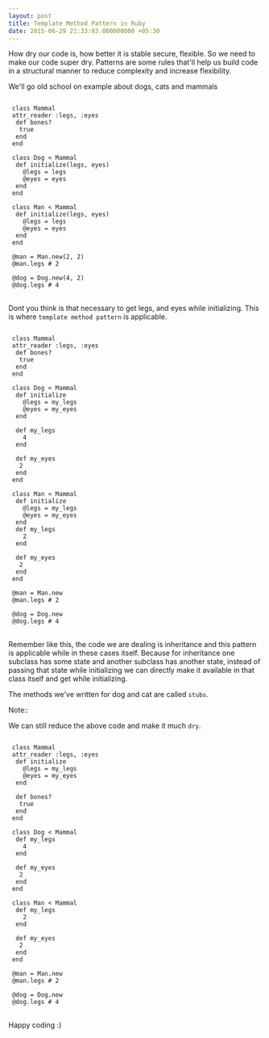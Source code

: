 ```yaml
---
layout: post
title: Template Method Pattern in Ruby
date: 2015-06-29 21:33:03.000000000 +05:30
---
```

How dry our code is, how better it is stable secure, flexible. So we need to make our code super dry. Patterns are some rules that'll help us build code in a structural manner to reduce complexity and increase flexibility.

We'll go old school on example about dogs, cats and mammals

<pre>
<code class='language-ruby'>
 class Mammal 
 attr_reader :legs, :eyes
  def bones?
   true
  end
 end

 class Dog < Mammal
  def initialize(legs, eyes)
    @legs = legs
    @eyes = eyes
  end
 end

 class Man < Mammal
  def initialize(legs, eyes)
    @legs = legs
    @eyes = eyes
  end
 end 

 @man = Man.new(2, 2)
 @man.legs # 2

 @dog = Dog.new(4, 2)
 @dog.legs # 4 
</code>
</pre>

Dont you think is that necessary to get legs, and eyes while initializing. This is where <code>template method pattern</code> is applicable.

<pre>
<code class='language-ruby'>
 class Mammal 
 attr_reader :legs, :eyes
  def bones?
   true
  end
 end

 class Dog < Mammal
  def initialize
    @legs = my_legs
    @eyes = my_eyes
  end

  def my_legs
    4
  end

  def my_eyes
   2
  end
 end

 class Man < Mammal
  def initialize
    @legs = my_legs
    @eyes = my_eyes
  end
  def my_legs
    2
  end
 
  def my_eyes
   2
  end
 end 

 @man = Man.new
 @man.legs # 2

 @dog = Dog.new
 @dog.legs # 4 
</code>
</pre>


Remember like this, the code we are dealing is inheritance and this pattern is applicable while in these cases itself.
Because for inheritance one subclass has some state and another subclass has another state, instead of passing that state while initializing we can directly make it available in that class itself and get while initializing.

The methods we've written for dog and cat are called <code>stubs</code>.

Note:: 

 We can still reduce the above code and make it much <code>dry</code>.

<pre>
<code class='language-ruby'>
 class Mammal 
 attr_reader :legs, :eyes
  def initialize
    @legs = my_legs
    @eyes = my_eyes
  end

  def bones?
   true
  end
 end

 class Dog < Mammal
  def my_legs
    4
  end

  def my_eyes
   2
  end
 end

 class Man < Mammal
  def my_legs
    2
  end
 
  def my_eyes
   2
  end
 end 

 @man = Man.new
 @man.legs # 2

 @dog = Dog.new
 @dog.legs # 4 
</code>
</pre>


Happy coding :)
